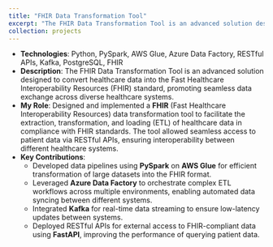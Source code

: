 ```yaml
---
title: "FHIR Data Transformation Tool"
excerpt: "The FHIR Data Transformation Tool is an advanced solution designed to convert healthcare data into the Fast Healthcare Interoperability Resources (FHIR) standard, promoting seamless data exchange across diverse healthcare systems.<br/><img src='/images/fhir.png'>"
collection: projects
---
```


- **Technologies**: Python, PySpark, AWS Glue, Azure Data Factory, RESTful APIs, Kafka, PostgreSQL, FHIR
- **Description**: The FHIR Data Transformation Tool is an advanced solution designed to convert healthcare data into the Fast Healthcare Interoperability Resources (FHIR) standard, promoting seamless data exchange across diverse healthcare systems.
- **My Role**: Designed and implemented a **FHIR** (Fast Healthcare Interoperability Resources) data transformation tool to facilitate the extraction, transformation, and loading (ETL) of healthcare data in compliance with FHIR standards. The tool allowed seamless access to patient data via RESTful APIs, ensuring interoperability between different healthcare systems.
- **Key Contributions**:
  - Developed data pipelines using **PySpark** on **AWS Glue** for efficient transformation of large datasets into the FHIR format.
  - Leveraged **Azure Data Factory** to orchestrate complex ETL workflows across multiple environments, enabling automated data syncing between different systems.
  - Integrated **Kafka** for real-time data streaming to ensure low-latency updates between systems.
  - Deployed RESTful APIs for external access to FHIR-compliant data using **FastAPI**, improving the performance of querying patient data.

